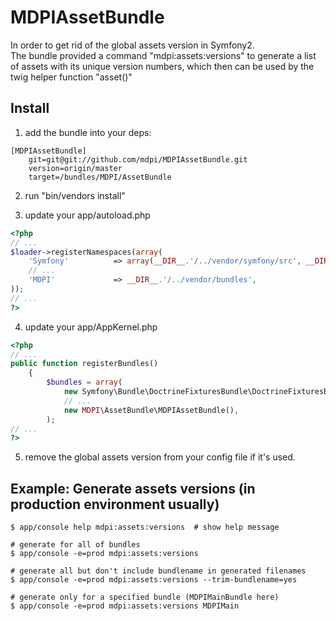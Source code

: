 MDPIAssetBundle
===================

In order to get rid of the global assets version in Symfony2.<br>
The bundle provided a command "mdpi:assets:versions" to generate a list of assets with its unique version numbers, which then can be used by the twig helper function "asset()"

Install
-------

1. add the bundle into your deps:
```
[MDPIAssetBundle]
    git=git@git://github.com/mdpi/MDPIAssetBundle.git
    version=origin/master
    target=/bundles/MDPI/AssetBundle
```

2. run "bin/vendors install"

3. update your app/autoload.php
```php
<?php
// ...
$loader->registerNamespaces(array(
    'Symfony'          => array(__DIR__.'/../vendor/symfony/src', __DIR__.'/../vendor/bundles'),
    // ...
    'MDPI'             => __DIR__.'/../vendor/bundles',
));
// ...
?>
```

4. update your app/AppKernel.php
```php
<?php
// ...
public function registerBundles()
    {
        $bundles = array(
            new Symfony\Bundle\DoctrineFixturesBundle\DoctrineFixturesBundle(),
            // ...
            new MDPI\AssetBundle\MDPIAssetBundle(),
        );
// ...
?>
```

5. remove the global assets version from your config file if it's used.

Example: Generate assets versions (in production environment usually)
------------------------

```
$ app/console help mdpi:assets:versions  # show help message

# generate for all of bundles
$ app/console -e=prod mdpi:assets:versions

# generate all but don't include bundlename in generated filenames
$ app/console -e=prod mdpi:assets:versions --trim-bundlename=yes

# generate only for a specified bundle (MDPIMainBundle here)
$ app/console -e=prod mdpi:assets:versions MDPIMain 
```
